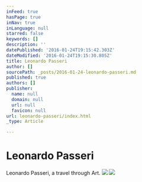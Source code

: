 ```yaml
---
inFeed: true
hasPage: true
inNav: true
inLanguage: null
starred: false
keywords: []
description: ''
datePublished: '2016-01-24T19:15:42.303Z'
dateModified: '2016-01-24T19:15:30.805Z'
title: Leonardo Passeri
author: []
sourcePath: _posts/2016-01-24-leonardo-passeri.md
published: true
authors: []
publisher:
  name: null
  domain: null
  url: null
  favicon: null
url: leonardo-passeri/index.html
_type: Article

---
```

# Leonardo Passeri

Leonardo Passeri, a travel through Art.
![](https://the-grid-user-content.s3-us-west-2.amazonaws.com/6fa6199c-1c3c-4bbf-b229-c660502fb19e.jpg)
![](https://the-grid-user-content.s3-us-west-2.amazonaws.com/f8d88198-974f-479e-ad5f-57beaa07ffb0.jpg)